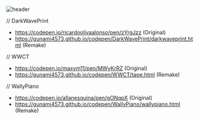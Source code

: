![header](https://capsule-render.vercel.app/api?type=wave&color=0:000000,100:00FDFA&height=180&section=header&text=Gunami%20CodePen%20Source%20List&fontSize=40&fontColor=aaaaaa)


// DarkWavePrint
- https://codepen.io/ricardoolivaalonso/pen/zYrgJzz (Original)
- https://gunami4573.github.io/codepen/DarkWavePrint/darkwaveprint.html (Remake)

// WWCT
- https://codepen.io/maxym11/pen/MWyKrRZ (Original)
- https://gunami4573.github.io/codepen/WWCT/tape.html (Remake)

// WallyPiano
- https://codepen.io/allanesquina/pen/gONqpX (Original)
- https://gunami4573.github.io/codepen/WallyPiano/wallypiano.html (Remake)